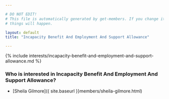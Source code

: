 ```yaml
---

# DO NOT EDIT!
# This file is automatically generated by get-members. If you change it, bad
# things will happen.

layout: default
title: "Incapacity Benefit And Employment And Support Allowance"

---
```


{% include interests/incapacity-benefit-and-employment-and-support-allowance.md %}

### Who is interested in Incapacity Benefit And Employment And Support Allowance?


* [Sheila Gilmore]({ site.baseurl }}members/sheila-gilmore.html)
